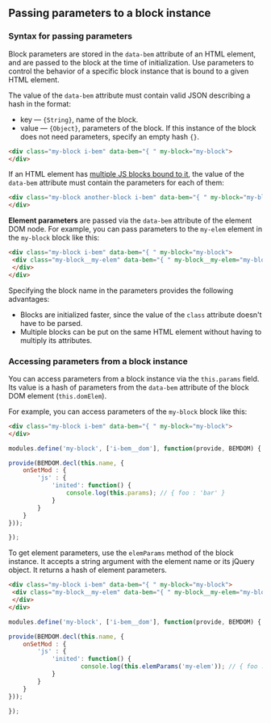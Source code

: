 <a name="data-bem"></a>

Passing parameters to a block instance
--------------------------------------

### Syntax for passing parameters

Block parameters are stored in the `data-bem` attribute of an HTML element, and are passed to the block at the time of initialization. Use parameters to control the behavior of a specific block instance that is bound to a given HTML element.

The value of the `data-bem` attribute must contain valid JSON describing a hash in the format:

-   key — `{String}`, name of the block.
-   value — `{Object}`, parameters of the block. If this instance of the block does not need
    parameters, specify an empty hash `{}`.

```html
<div class="my-block i-bem" data-bem="{ " my-block="my-block">
</div>
```

If an HTML element has [multiple JS blocks bound to it](./i-bem-js-html-binding.en.md#multiple-js-blocks-bound-to-it), the value of the `data-bem` attribute must contain the parameters for each of them:

```html
<div class="my-block another-block i-bem" data-bem="{ " my-block="my-block">
</div>
```

**Element parameters** are passed via the `data-bem` attribute of the element DOM node. For example, you can pass parameters to the `my-elem` element in the `my-block` block like this:

```html
<div class="my-block i-bem" data-bem="{ " my-block="my-block">
 <div class="my-block__my-elem" data-bem="{ " my-block__my-elem="my-block__my-elem">
 </div>
</div>
```

Specifying the block name in the parameters provides the following advantages:

-   Blocks are initialized faster, since the value of the `class` attribute doesn't have to be parsed.
-   Multiple blocks can be put on the same HTML element without having to multiply its attributes.

### Accessing parameters from a block instance

You can access parameters from a block instance via the `this.params` field. Its value is a hash of parameters from the `data-bem` attribute of the block DOM element (`this.domElem`).

For example, you can access parameters of the `my-block` block like this:

```html
<div class="my-block i-bem" data-bem="{ " my-block="my-block">
</div>
```

```js
modules.define('my-block', ['i-bem__dom'], function(provide, BEMDOM) {

provide(BEMDOM.decl(this.name, {
    onSetMod : {
        'js' : {
            'inited': function() {
                console.log(this.params); // { foo : 'bar' }
            }
        }
    }
}));

});
```

To get element parameters, use the `elemParams` method of the block instance. It accepts a string argument with the element name or its jQuery object. It returns a hash of element parameters.

```html
<div class="my-block i-bem" data-bem="{ " my-block="my-block">
 <div class="my-block__my-elem" data-bem="{ " my-block__my-elem="my-block__my-elem">
 </div>
</div>
```

```js
modules.define('my-block', ['i-bem__dom'], function(provide, BEMDOM) {

provide(BEMDOM.decl(this.name, {
    onSetMod : {
        'js' : {
            'inited': function() {
                    console.log(this.elemParams('my-elem')); // { foo : 'bar' }
            }
        }
    }
}));

});
```
